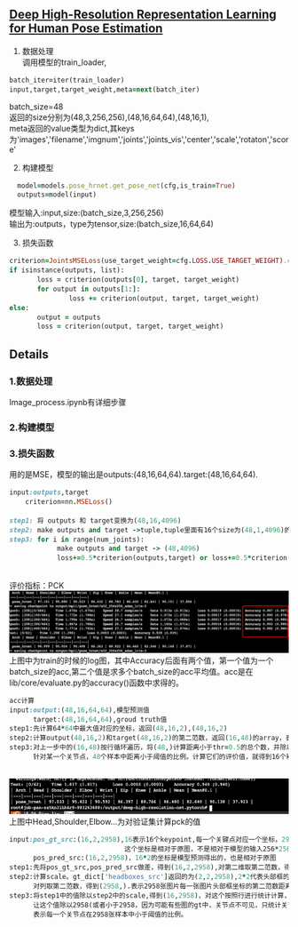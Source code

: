 ## [Deep High-Resolution Representation Learning for Human Pose Estimation](https://arxiv.org/abs/1902.09212)

1. 数据处理  
  调用模型的train_loader,
```ruby
batch_iter=iter(train_loader)
input,target,target_weight,meta=next(batch_iter)
```

 batch_size=48  
 返回的size分别为(48,3,256,256),(48,16,64,64),(48,16,1),  
 meta返回的value类型为dict,其keys为'images','filename','imgnum','joints','joints_vis','center','scale','rotaton','score'

2. 构建模型   
  ```ruby
    model=models.pose_hrnet.get_pose_net(cfg,is_train=True)
    outputs=model(input)
```

 模型输入:input,size:(batch_size,3,256,256)   
 输出为:outputs，type为tensor,size:(batch_size,16,64,64)
 
3. 损失函数   

 ```ruby
criterion=JointsMSELoss(use_target_weight=cfg.LOSS.USE_TARGET_WEIGHT).cuda()
if isinstance(outputs, list):
        loss = criterion(outputs[0], target, target_weight)
        for output in outputs[1:]:
                loss += criterion(output, target, target_weight)
else:
        output = outputs
        loss = criterion(output, target, target_weight)
```

## Details
### 1.数据处理
Image_process.ipynb有详细步骤

### 2.构建模型



### 3.损失函数
用的是MSE，模型的输出是outputs:(48,16,64,64).target:(48,16,64,64).
```ruby
input:outputs,target
    criterion=nn.MSELoss()

step1: 将 outputs 和 target变换为(48,16,4096) 
step2: make outputs and target ->tuple,tuple里面有16个size为(48,1,4096)的tensor
step3: for i in range(num_joints):
            make outputs and target -> (48,4096)
            loss+=0.5*criterion(outputs,target) or loss+=0.5*criterion(outputs*target_weight,target*target_weight)
            

```

评价指标：PCK  
![images](https://github.com/FanShuixing/DeepLearning/blob/master/Pose_estimation/deep-high-resolution-net.pytorch/imgs/train.png)
上图中为train的时候的log图，其中Accuracy后面有两个值，第一个值为一个batch_size的acc,第二个值是求多个batch_size的acc平均值。acc是在lib/core/evaluate.py的accuracy()函数中求得的。

```ruby
acc计算
input:output:(48,16,64,64),模型预测值
      target:(48,16,64,64),groud truth值
step1:先计算64*64中最大值对应的坐标，返回(48,16,2),(48,16,2)
step2:计算output(48,16,2)和target(48,16,2)的第二范数，返回(16,48)的array，表示每一个关节点对应batch_size张图片个数的第二范数值
step3:对上一步中的(16,48)按行循环遍历，将(48,)计算距离小于thr=0.5的总个数，并除以关节点出现的总数(batch_size或者小于batch_size)，便得到了
      针对某一个关节点，48个样本中距离小于阈值的比例。计算它们的评价值，就得到16个keypoint的平均值，这就是第一个显示的acc的值.
      
```
![images](https://github.com/FanShuixing/DeepLearning/blob/master/Pose_estimation/deep-high-resolution-net.pytorch/imgs/test.png)
上图中Head,Shoulder,Elbow...为对验证集计算pck的值
```ruby
input:pos_gt_src:(16,2,2958),16表示16个keypoint,每一个关键点对应一个坐标，2958表示验证集一共2958张图片，
                             这个坐标是相对于原图，不是相对于模型的输入256*256或64*64
      pos_pred_src:(16,2,2958)，16*2的坐标是模型预测得出的，也是相对于原图
step1:先将pos_gt_src,pos_pred_src做差，得到(16,2,2958),对第二维取第二范数，得到(16,2958),表示2958张图片，每一张图片16个关节点的gt与pred的第二范数距离。
step2:计算scale。gt_dict['headboxes_src']返回的为(2,2,2958),2*2代表头部框的坐标，形式为(x1,y1),(x2,y2)。用[1,:,:]-[0,:,:]得到(2,2958)，
      对列取第二范数，得到(2958,).表示2958张图片每一张图片头部框坐标的第二范数距离.然后将scale变成(16,2958),相当于将2958复制16行
step3:将step1中的值除以step2中的scale,得到(16,2958)，对这个按照行进行统计计算，计算每一行中有多少个小于threshold的值。
      让这个值除以2958(或者小于2958，因为可能有些图的gt中，关节点不可见，只统计关节点可见的情况)，这样就可以得到(16,)的值。
      表示每一个关节点在2958张样本中小于阈值的比例。
    
```
